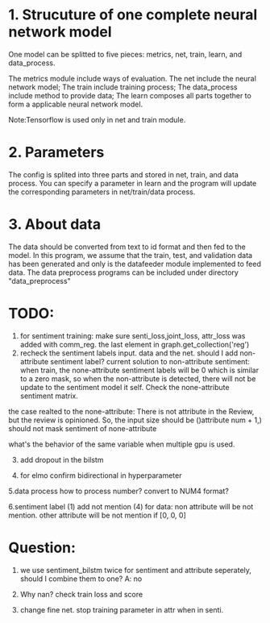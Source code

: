 # 1. Strucuture of one complete neural network model
One model can be splitted to five pieces: metrics, net, train, learn, and data_process.

The metrics module include ways of evaluation.
The net include the neural network model;
The train include training process;
The data_process include method to provide data;
The learn  composes all parts together to form a applicable neural network model.

Note:Tensorflow is used only in net and train module.

# 2. Parameters
The config is splited into three parts and stored in net, train, and data process. You can specify a parameter in learn and the 
program will update the corresponding parameters in net/train/data process.

# 3. About data
The data should be converted from text to id format and then fed to the model. In this program, we assume that the train, test, and validation 
data has been generated and only is the datafeeder module implemented to feed data. The data preprocess programs can be included under directory "data_preprocess"

# TODO:
1. for sentiment training: make sure senti_loss,joint_loss, attr_loss was added with comm_reg. 
the last element in graph.get_collection('reg')
2. recheck the sentiment labels input. data and the net.
should I add non-attribute sentiment label?
current solution to non-attribute sentiment: when train, the none-attribute sentiment labels will be 0 which is similar to a zero mask, so when the non-attribute
is detected, there will not be update to the sentiment model it self. Check the none-attribute sentiment matrix. 

the case realted to the none-attribute:
There is not attribute in the Review, but the review is opinioned. So, the input size should be ()attribute num + 1,)
should not mask sentiment of none-attribute

what's the behavior of the same variable when multiple gpu is used.

3. add dropout in the bilstm

4. for elmo
confirm bidirectional in hyperparameter

5.data process
how to process number? convert to NUM4 format?

6.sentiment label
(1) add not mention
(4) for data: non attribute will be not mention. other attribute will be not mention if [0, 0, 0]

# Question:
1. we use sentiment_bilstm twice for sentiment and attribute seperately, should I combine them to one?
A: no

2. Why nan? check train loss and score

3. change fine net. stop training parameter in attr when in senti.